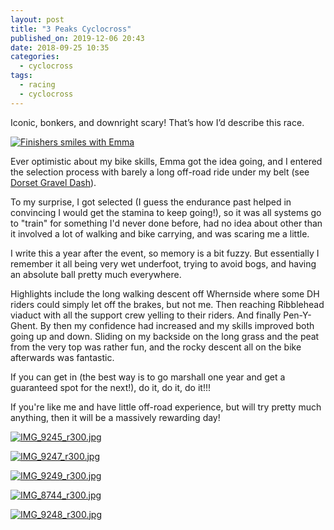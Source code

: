 ```yaml
---
layout: post
title: "3 Peaks Cyclocross"
published_on: 2019-12-06 20:43
date: 2018-09-25 10:35
categories:
  - cyclocross
tags:
  - racing
  - cyclocross
---
```


Iconic, bonkers, and downright scary! That’s how I’d describe this race.

<p class="attachement"><a href="{{ "IMG_9249.jpg" | image_path | cdn }}" title="Finishers smiles with Emma" rel="lightbox[3_peaks_cx]"><img src="{{ "IMG_9249_r500.jpg" | image_path | cdn }}" alt="Finishers smiles with Emma" /></a></p>

<!--more-->

Ever optimistic about my bike skills, Emma got the idea going, and I entered the selection process with barely a long off-road ride under my belt (see [Dorset Gravel Dash][1]).

To my surprise, I got selected (I guess the endurance past helped in convincing I would get the stamina to keep going!), so it was all systems go to "train" for something I'd never done before, had no idea about other than it involved a lot of walking and bike carrying, and was scaring me a little.

I write this a year after the event, so memory is a bit fuzzy. But essentially I remember it all being very wet underfoot, trying to avoid bogs, and having an absolute ball pretty much everywhere.

Highlights include the long walking descent off Whernside where some DH riders could simply let off the brakes, but not me. Then reaching Ribblehead viaduct with all the support crew yelling to their riders. And finally Pen-Y-Ghent.
By then my confidence had increased and my skills improved both going up and down.
Sliding on my backside on the long grass and the peat from the very top was rather fun, and the rocky descent all on the bike afterwards was fantastic.

If you can get in (the best way is to go marshall one year and get a guaranteed spot for the next!), do it, do it, do it!!!

If you're like me and have little off-road experience, but will try pretty much anything, then it will be a massively rewarding day!

<div class="gallery">
    <dl class="gallery-item">
        <dt class="gallery-icon attachement">
            <a href="{{ "IMG_9245.jpg" | image_path | cdn }}" title="IMG_9245_r300.jpg" rel="lightbox[3_peaks_cx]"><img src="{{ "IMG_9245_r300.jpg" | image_path | cdn }}" alt="IMG_9245_r300.jpg" /></a>
        </dt>
    </dl>
    <dl class="gallery-item">
        <dt class="gallery-icon attachement">
            <a href="{{ "IMG_9247.jpg" | image_path | cdn }}" title="IMG_9247_r300.jpg" rel="lightbox[3_peaks_cx]"><img src="{{ "IMG_9247_r300.jpg" | image_path | cdn }}" alt="IMG_9247_r300.jpg" /></a>
        </dt>
    </dl>
    <dl class="gallery-item">
        <dt class="gallery-icon attachement">
            <a href="{{ "IMG_9249.jpg" | image_path | cdn }}" title="IMG_9249_r300.jpg" rel="lightbox[3_peaks_cx]"><img src="{{ "IMG_9249_r300.jpg" | image_path | cdn }}" alt="IMG_9249_r300.jpg" /></a>
        </dt>
    </dl>
    <dl class="gallery-item">
        <dt class="gallery-icon attachement">
            <a href="{{ "IMG_8744.jpg" | image_path | cdn }}" title="IMG_8744_r300.jpg" rel="lightbox[3_peaks_cx]"><img src="{{ "IMG_8744_r300.jpg" | image_path | cdn }}" alt="IMG_8744_r300.jpg" /></a>
        </dt>
    </dl>
    <dl class="gallery-item">
        <dt class="gallery-icon attachement">
            <a href="{{ "IMG_9248.jpg" | image_path | cdn }}" title="IMG_9248_r300.jpg" rel="lightbox[3_peaks_cx]"><img src="{{ "IMG_9248_r300.jpg" | image_path | cdn }}" alt="IMG_9248_r300.jpg" /></a>
        </dt>
    </dl>
</div>


[1]: /dorset-gravel-dash-100-harder-than-you-think/ "Dorset Gravel Dash"
